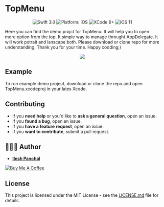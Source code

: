 # TopMenu

<p align="center">
<img src="https://img.shields.io/badge/Swift-3.0-orange.svg" alt="Swift 3.0"/>
<img src="https://img.shields.io/badge/platform-iOS-brightgreen.svg" alt="Platform: iOS"/>
<img src="https://img.shields.io/badge/Xcode-9%2B-brightgreen.svg" alt="XCode 9+"/>
<img src="https://img.shields.io/badge/iOS-11%2B-brightgreen.svg" alt="iOS 11"/>
</a>
</p>

Here you can find the demo projct for TopMenu. It will help you to open more option from the top. It simple way to manage throught AppDelegate. It will work potrait and lanscape both. Please download or clone repo for more understanding. Thank you for your time. Happy codding;)


<p align="center">
  <img src= "https://i.imgflip.com/2qf0rg.gif" />
</p>

## Example

To run example demo project, download or clone the repo and open TopMenu.xcodeproj in your lates Xcode.

## Contributing

- If you **need help** or you'd like to **ask a general question**, open an issue.
- If you **found a bug**, open an issue.
- If you **have a feature request**, open an issue.
- If you **want to contribute**, submit a pull request.

## 👨🏻‍💻 Author

* **[Ilesh Panchal](https://twitter.com/ilesh_panchal)**

<a href="https://www.buymeacoffee.com/dD9nr61qx" target="_blank"><img src="https://www.buymeacoffee.com/assets/img/custom_images/black_img.png" alt="Buy Me A Coffee" style="height: auto !important;width: auto !important;" ></a>


## License

This project is licensed under the MIT License - see the [LICENSE.md](LICENSE.md) file for details.
